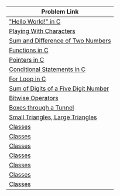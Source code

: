 | Problem Link |
| ------------------|
|["Hello World!" in C](https://www.hackerrank.com/challenges/hello-world-c/problem?isFullScreen=true)|
|[Playing With Characters](https://www.hackerrank.com/challenges/playing-with-characters/problem?isFullScreen=true)|
|[Sum and Difference of Two Numbers](https://www.hackerrank.com/challenges/sum-numbers-c/problem?isFullScreen=true)|
|[Functions in C](https://www.hackerrank.com/challenges/functions-in-c/problem?isFullScreen=true)|
|[Pointers in C](https://www.hackerrank.com/challenges/pointer-in-c/problem?isFullScreen=true)|
|[Conditional Statements in C](https://www.hackerrank.com/challenges/conditional-statements-in-c/problem?isFullScreen=true)|
|[For Loop in C](https://www.hackerrank.com/challenges/for-loop-in-c/problem?isFullScreen=true)|
|[Sum of Digits of a Five Digit Number](https://www.hackerrank.com/challenges/sum-of-digits-of-a-five-digit-number/problem?isFullScreen=true)|
|[Bitwise Operators](https://www.hackerrank.com/challenges/bitwise-operators-in-c/problem?isFullScreen=true)|
|[Boxes through a Tunnel](https://www.hackerrank.com/challenges/too-high-boxes/problem?isFullScreen=true)|
|[Small Triangles, Large Triangles](https://www.hackerrank.com/challenges/small-triangles-large-triangles/problem?isFullScreen=true)|
|[Classes](https://www.hackerrank.com/challenges/classes-objects/problem?isFullScreen=true)|
|[Classes](https://www.hackerrank.com/challenges/classes-objects/problem?isFullScreen=true)|
|[Classes](https://www.hackerrank.com/challenges/classes-objects/problem?isFullScreen=true)|
|[Classes](https://www.hackerrank.com/challenges/classes-objects/problem?isFullScreen=true)|
|[Classes](https://www.hackerrank.com/challenges/classes-objects/problem?isFullScreen=true)|
|[Classes](https://www.hackerrank.com/challenges/classes-objects/problem?isFullScreen=true)|
|[Classes](https://www.hackerrank.com/challenges/classes-objects/problem?isFullScreen=true)|

